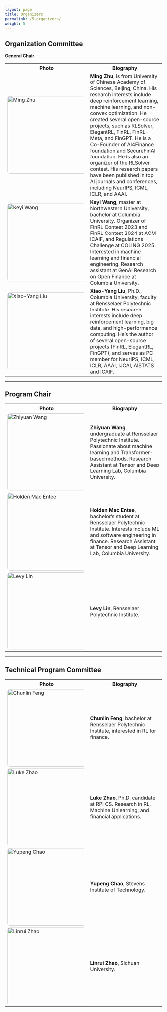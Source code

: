 ```yaml
---
layout: page
title: Organizers
permalink: /5-organizers/
weight: 5
---
```


## Organization Committee

**General Chair**  

<table>
  <tr>
    <th>Photo</th>
    <th>Biography</th>
  </tr>
  <tr>
    <td>
      <img src="https://github.com/Open-Finance-Lab/RLSolver_Contest_2025/blob/main/docs/assets/organizers/MingZhu.jpg?raw=true" alt="Ming Zhu" style="width:250px;height:250px;object-fit:contain;border-radius:8px;" />
    </td>
    <td>
      <strong>Ming Zhu</strong>, is from University of Chinese Academy of Sciences, Beijing, China. His research interests include deep reinforcement learning, machine learning, and non-convex optimization. He created several open-source projects, such as RLSolver, ElegantRL, FinRL, FinRL-Meta, and FinGPT. He is a Co-Founder of AI4Finance foundation and SecureFinAI foundation. He is also an organizer of the RLSolver contest. His research papers have been published in top AI journals and conferences, including NeurIPS, ICML, ICLR, and AAAI.
    </td>
  </tr>
  <tr>
    <td>
      <img src="https://github.com/Open-Finance-Lab/RLSolver_Contest_2025/blob/main/docs/assets/organizers/keyi.jpeg?raw=true" alt="Keyi Wang" style="width:250px;height:250px;object-fit:contain;border-radius:8px;" />
    </td>
    <td>
      <strong>Keyi Wang</strong>, master at Northwestern University, bachelor at Columbia University. Organizer of FinRL Contest 2023 and FinRL Contest 2024 at ACM ICAIF, and Regulations Challenge at COLING 2025. Interested in machine learning and financial engineering. Research assistant at GenAI Research on Open Finance at Columbia University.
    </td>
  </tr>
  <tr>
    <td>
      <img src="https://github.com/Open-Finance-Lab/RLSolver_Contest_2025/blob/main/docs/assets/organizers/supervisors/liu-xy.png?raw=true" alt="Xiao-Yang Liu" style="width:250px;height:250px;object-fit:contain;border-radius:8px;" />
    </td>
    <td>
      <strong>Xiao-Yang Liu</strong>, Ph.D., Columbia University, faculty at Rensselaer Polytechnic Institute. His research interests include deep reinforcement learning, big data, and high-performance computing. He’s the author of several open-source projects (FinRL, ElegantRL, FinGPT), and serves as PC member for NeurIPS, ICML, ICLR, AAAI, IJCAI, AISTATS and ICAIF.
    </td>
  </tr>
</table>

---

## Program Chair

<table>
  <tr>
    <th>Photo</th>
    <th>Biography</th>
  </tr>
  <tr>
    <td>
      <img src="https://github.com/Open-Finance-Lab/RLSolver_Contest_2025/blob/main/docs/assets/organizers/Zhiyuan.png?raw=true" alt="Zhiyuan Wang" style="width:250px;height:250px;object-fit:contain;border-radius:8px;" />
    </td>
    <td>
      <strong>Zhiyuan Wang</strong>, undergraduate at Rensselaer Polytechnic Institute. Passionate about machine learning and Transformer-based methods. Research Assistant at Tensor and Deep Learning Lab, Columbia University.
    </td>
  </tr>
  <tr>
    <td>
      <img src="https://github.com/Open-Finance-Lab/RLSolver_Contest_2025/blob/main/docs/assets/organizers/Holden.png?raw=true" alt="Holden Mac Entee" style="width:250px;height:250px;object-fit:contain;border-radius:8px;" />
    </td>
    <td>
      <strong>Holden Mac Entee</strong>, bachelor’s student at Rensselaer Polytechnic Institute. Interests include ML and software engineering in finance. Research Assistant at Tensor and Deep Learning Lab, Columbia University.
    </td>
  </tr>
  <tr>
    <td>
      <img src="https://github.com/Open-Finance-Lab/RLSolver_Contest_2025/blob/main/docs/assets/organizers/1.png?raw=true" alt="Levy Lin" style="width:250px;height:250px;object-fit:contain;border-radius:8px;" />
    </td>
    <td>
      <strong>Levy Lin</strong>, Rensselaer Polytechnic Institute.
    </td>
  </tr>
</table>

---

## Technical Program Committee

<table>
  <tr>
    <th>Photo</th>
    <th>Biography</th>
  </tr>
  <tr>
    <td>
      <img src="https://github.com/Open-Finance-Lab/RLSolver_Contest_2025/blob/main/docs/assets/organizers/Chunlin.jpg?raw=true" alt="Chunlin Feng" style="width:250px;height:250px;object-fit:contain;border-radius:8px;" />
    </td>
    <td>
      <strong>Chunlin Feng</strong>, bachelor at Rensselaer Polytechnic Institute, interested in RL for finance.
    </td>
  </tr>
  <tr>
    <td>
      <img src="https://github.com/Open-Finance-Lab/RLSolver_Contest_2025/blob/main/docs/assets/organizers/Xingjian.jpg?raw=true" alt="Luke Zhao" style="width:250px;height:250px;object-fit:contain;border-radius:8px;" />
    </td>
    <td>
      <strong>Luke Zhao</strong>, Ph.D. candidate at RPI CS. Research in RL, Machine Unlearning, and financial applications.
    </td>
  </tr>
  <tr>
    <td>
      <img src="https://github.com/Open-Finance-Lab/RLSolver_Contest_2025/blob/main/docs/assets/organizers/1.png?raw=true" alt="Yupeng Chao" style="width:250px;height:250px;object-fit:contain;border-radius:8px;" />
    </td>
    <td>
      <strong>Yupeng Chao</strong>, Stevens Institute of Technology.
    </td>
  </tr>
  <tr>
    <td>
      <img src="https://github.com/Open-Finance-Lab/RLSolver_Contest_2025/blob/main/docs/assets/organizers/Linrui.jpg?raw=true" alt="Linrui Zhao" style="width:250px;height:250px;object-fit:contain;border-radius:8px;" />
    </td>
    <td>
      <strong>Linrui Zhao</strong>, Sichuan University.
    </td>
  </tr>
</table>
